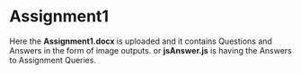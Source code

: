 # Assignment1

Here the  **Assignment1.docx**  is uploaded and it contains Questions and Answers in the form of image outputs.
or **jsAnswer.js**   is having the Answers to Assignment Queries.
